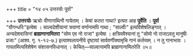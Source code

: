 +++
title = "१४ ०५ उत्तरयोः पूर्वा"

+++
**उत्तरयोः** ऋचोः वीणागाथिनौ गायेताम् ।
केषां कतरा गाथा? इत्यत आह **पूर्वेति** ।
**पूर्वा** "यौगन्धरिः"इत्येषा ।
साल्वदेशीयानां त्रयाणां वर्णानामपि गाथा ; "साल्वीः" इत्यविशेषलिङ्गात् ।
अन्यदेशवासिनां **ब्राह्मणानामितरा** "सोम एव नो राजा" इत्येषा ।
क्षत्रियवैश्यानां तु "सोमो नो राजाऽवतु मानुषीः प्रजाः" (आश्व. गृ. १-१२-७.) इत्याश्वलायनीये दृष्टायां सार्ववर्णीक्यामृचि गानं कर्तव्यम् ।
न तु गानाभावः ।
गायतमित्यविशेषेण संशासनविधानात् ।
केचित्—साल्वानामपि ब्राह्मणानामितरेति ॥५॥